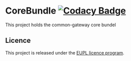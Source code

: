 # CoreBundle [![Codacy Badge](https://app.codacy.com/project/badge/Grade/b6de6f6071044e1783a145afa27f1829)](https://www.codacy.com/gh/CommonGateway/CoreBundle/dashboard?utm_source=github.com\&utm_medium=referral\&utm_content=CommonGateway/CoreBundle\&utm_campaign=Badge_Grade)

This project holds the common-gateway core bundel

## Licence

This project is released under the [EUPL licence program](https://joinup.ec.europa.eu/collection/eupl/introduction-eupl-licence).
